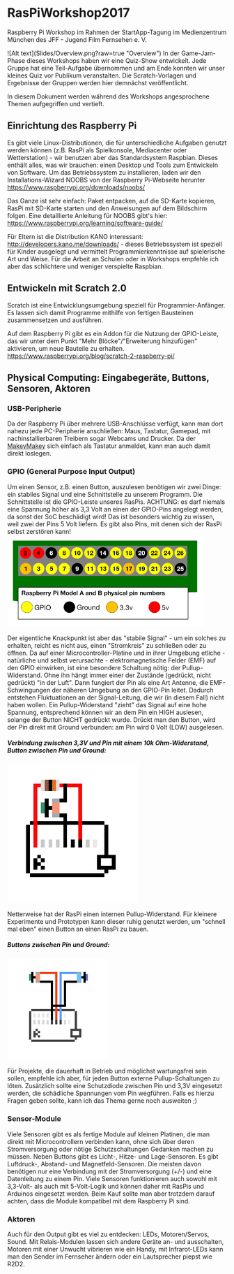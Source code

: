 # RasPiWorkshop2017
<p>Raspberry Pi Workshop im Rahmen der StartApp-Tagung im Medienzentrum München des JFF - Jugend Film Fernsehen e. V.</p>
![Alt text](Slides/Overview.png?raw=true "Overview")
In der Game-Jam-Phase dieses Workshops haben wir eine Quiz-Show entwickelt. Jede Gruppe hat eine Teil-Aufgabe übernommen und am Ende konnten wir unser kleines Quiz vor Publikum veranstalten. Die Scratch-Vorlagen und Ergebnisse der Gruppen werden hier demnächst veröffentlicht.

In diesem Dokument werden während des Workshops angesprochene Themen aufgegriffen und vertieft. 

## Einrichtung des Raspberry Pi
Es gibt viele Linux-Distributionen, die für unterschiedliche Aufgaben genutzt werden können (z.B. RasPi als Spielkonsole, Mediacenter oder Wetterstation) - wir benutzen aber das Standardsystem Raspbian. Dieses enthält alles, was wir brauchen: einen Desktop und Tools zum Entwickeln von Software. Um das Betriebssystem zu installieren, laden wir den Installations-Wizard NOOBS von der Raspberry Pi-Webseite herunter https://www.raspberrypi.org/downloads/noobs/

Das Ganze ist sehr einfach: Paket entpacken, auf die SD-Karte kopieren, RasPi mit SD-Karte starten und den Anweisungen auf dem Bildschirm folgen. Eine detaillierte Anleitung für NOOBS gibt's hier: https://www.raspberrypi.org/learning/software-guide/

Für Eltern ist die Distribution KANO interessant: http://developers.kano.me/downloads/ - dieses Betriebssystem ist speziell für Kinder ausgelegt und vermittelt Programmierkenntnisse auf spielerische Art und Weise. Für die Arbeit an Schulen oder in Workshops empfehle ich aber das schlichtere und weniger verspielte Raspbian.

## Entwickeln mit Scratch 2.0
Scratch ist eine Entwicklungsumgebung speziell für Programmier-Anfänger. Es lassen sich damit Programme mithilfe von fertigen Bausteinen zusammensetzen und ausführen.

Auf dem Raspberry Pi gibt es ein Addon für die Nutzung der GPIO-Leiste, das wir unter dem Punkt "Mehr Blöcke"/"Erweiterung hinzufügen" aktivieren, um neue Bauteile zu erhalten.
https://www.raspberrypi.org/blog/scratch-2-raspberry-pi/

## Physical Computing: Eingabegeräte, Buttons, Sensoren, Aktoren

### USB-Peripherie
Da der Raspberry Pi über mehrere USB-Anschlüsse verfügt, kann man dort nahezu jede PC-Peripherie anschließen: Maus, Tastatur, Gamepad, mit nachinstallierbaren Treibern sogar Webcams und Drucker. Da der [MakeyMakey](https://www.makeymakey.com/) sich einfach als Tastatur anmeldet, kann man auch damit direkt loslegen.

### GPIO (General Purpose Input Output)
Um einen Sensor, z.B. einen Button, auszulesen benötigen wir zwei Dinge: ein stabiles Signal und eine Schnittstelle zu unserem Programm. Die Schnittstelle ist die GPIO-Leiste unseres RasPis. ACHTUNG: es darf niemals eine Spannung höher als 3,3 Volt an einen der GPIO-Pins angelegt werden, da sonst der SoC beschädigt wird! Das ist besonders wichtig zu wissen, weil zwei der Pins 5 Volt liefern. Es gibt also Pins, mit denen sich der RasPi selbst zerstören kann!
![Alt text](Slides/Raspipins.png?raw=true "Raspberry Pi GPIO pins")

Der eigentliche Knackpunkt ist aber das "stabile Signal" - um ein solches zu erhalten, reicht es nicht aus, einen "Stromkreis" zu schließen oder zu öffnen. Da auf einer Microcontroller-Platine und in ihrer Umgebung etliche - natürliche und selbst verursachte - elektromagnetische Felder (EMF) auf den GPIO einwirken, ist eine besondere Schaltung nötig: der Pullup-Widerstand. Ohne ihn hängt immer einer der Zustände (gedrückt, nicht gedrückt) "in der Luft". Dann fungiert der Pin als eine Art Antenne, die EMF-Schwingungen der näheren Umgebung an den GPIO-Pin leitet. Dadurch entstehen Fluktuationen an der Signal-Leitung, die wir (in diesem Fall) nicht haben wollen. Ein Pullup-Widerstand "zieht" das Signal auf eine hohe Spannung, entsprechend können wir an dem Pin ein HIGH auslesen, solange der Button NICHT gedrückt wurde. Drückt man den Button, wird der Pin direkt mit Ground verbunden: am Pin wird 0 Volt (LOW) ausgelesen.

##### Verbindung zwischen 3,3V und Pin mit einem 10k Ohm-Widerstand, Button zwischen Pin und Ground:
![Alt text](Slides/Pullup1.png?raw=true "Pullup 1")

Netterweise hat der RasPi einen internen Pullup-Widerstand. Für kleinere Experimente und Prototypen kann dieser ruhig genutzt werden, um "schnell mal eben" einen Button an einen RasPi zu bauen. 

##### Buttons zwischen Pin und Ground:
![Alt text](Slides/Pullup2.png?raw=true "Pullup 2")

Für Projekte, die dauerhaft in Betrieb und möglichst wartungsfrei sein sollen, empfehle ich aber, für jeden Button externe Pullup-Schaltungen zu löten. Zusätzlich sollte eine Schutzdiode zwischen Pin und 3,3V eingesetzt werden, die schädliche Spannungen vom Pin wegführen. Falls es hierzu Fragen geben sollte, kann ich das Thema gerne noch ausweiten ;)

### Sensor-Module
Viele Sensoren gibt es als fertige Module auf kleinen Platinen, die man direkt mit Microcontrollern verbinden kann, ohne sich über deren Stromversorgung oder nötige Schutzschaltungen Gedanken machen zu müssen. Neben Buttons gibt es Licht-, Hitze- und Lage-Sensoren. Es gibt Luftdruck-, Abstand- und Magnetfeld-Sensoren. Die meisten davon benötigen nur eine Verbindung mit der Stromversorgung (+/-) und eine Datenleitung zu einem Pin. Viele Sensoren funktionieren auch sowohl mit 3,3-Volt- als auch mit 5-Volt-Logik und können daher mit RasPis und Arduinos eingesetzt werden. Beim Kauf sollte man aber trotzdem darauf achten, dass die Module kompatibel mit dem Raspberry Pi sind.

### Aktoren
Auch für den Output gibt es viel zu entdecken: LEDs, Motoren/Servos, Sound. Mit Relais-Modulen lassen sich andere Geräte an- und ausschalten, Motoren mit einer Unwucht vibrieren wie ein Handy, mit Infrarot-LEDs kann man den Sender im Fernseher ändern oder ein Lautsprecher piepst wie R2D2.
